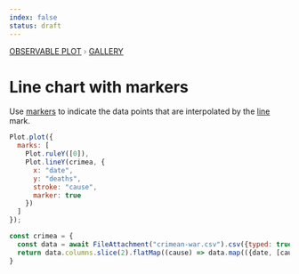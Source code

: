 ```yaml
---
index: false
status: draft
---
```


<div style="color: grey; font: 13px/25.5px var(--sans-serif); text-transform: uppercase;"><h1 style="display: none;">Plot: Line chart with markers</h1><a href="/plot">Observable Plot</a> › <a href="/@observablehq/plot-gallery">Gallery</a></div>

# Line chart with markers

Use [markers](https://observablehq.com/plot/features/markers) to indicate the data points that are interpolated by the [line](https://observablehq.com/plot/marks/line) mark.

```js echo
Plot.plot({
  marks: [
    Plot.ruleY([0]),
    Plot.lineY(crimea, {
      x: "date",
      y: "deaths",
      stroke: "cause",
      marker: true
    })
  ]
});
```

```js echo
const crimea = {
  const data = await FileAttachment("crimean-war.csv").csv({typed: true});
  return data.columns.slice(2).flatMap((cause) => data.map(({date, [cause]: deaths}) => ({date, cause, deaths}))); // pivot taller
}
```
